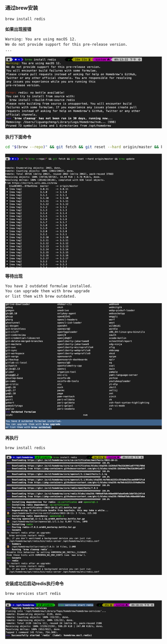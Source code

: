 ### 通过brew安装

```bash
brew install redis 
```

**如果出现报错**

```bash
Warning: You are using macOS 12.
We do not provide support for this pre-release version.
...
```

![image-20221017230547013](https://raw.githubusercontent.com/Lgccrush/uppic/master/uPic/2022/10/17/23:05:47_image-20221017230547013.png)

**执行下面命令**

```bash
cd "$(brew --repo)" && git fetch && git reset --hard origin/master && brew update
```

![image-20221017230741816](https://raw.githubusercontent.com/Lgccrush/uppic/master/uPic/2022/10/17/23:07:41_image-20221017230741816.png)

**等待出现**

```bash
You have 2 outdated formulae installed.
You can upgrade them with brew upgrade
or list them with brew outdated.
```

![image-20221017230754648](https://raw.githubusercontent.com/Lgccrush/uppic/master/uPic/2022/10/17/23:07:54_image-20221017230754648.png)

**再执行**

```bash
brew install redis 
```

![image-20221017230948968](https://raw.githubusercontent.com/Lgccrush/uppic/master/uPic/2022/10/17/23:09:49_image-20221017230948968.png)

**安装成功后启动redis执行命令**

```bash
brew services start redis
```

![image-20221017231050878](https://raw.githubusercontent.com/Lgccrush/uppic/master/uPic/2022/10/17/23:10:50_image-20221017231050878.png)